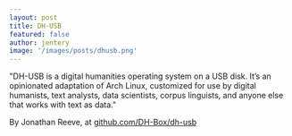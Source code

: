 ```yaml
---
layout: post
title: DH-USB  
featured: false
author: jentery
image: '/images/posts/dhusb.png'
---
```


"DH-USB is a digital humanities operating system on a USB disk. It’s an opinionated adaptation of Arch Linux, customized for use by digital humanists, text analysts, data scientists, corpus linguists, and anyone else that works with text as data."

By Jonathan Reeve, at [github.com/DH-Box/dh-usb](https://github.com/DH-Box/dh-usb)
